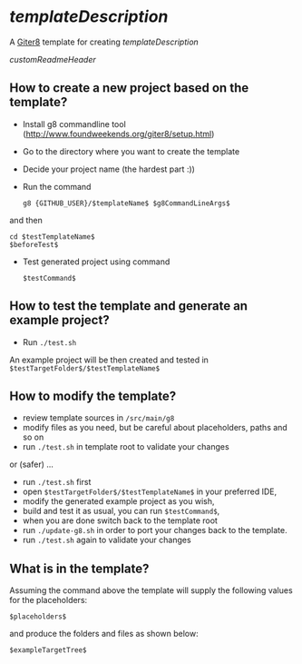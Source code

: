 $templateDescription$
===

A [Giter8](http://www.foundweekends.org/giter8/) template for creating $templateDescription$

$customReadmeHeader$

How to create a new project based on the template?
---

* Install g8 commandline tool (http://www.foundweekends.org/giter8/setup.html)
* Go to the directory where you want to create the template
* Decide your project name (the hardest part :))
* Run the command

    `g8 {GITHUB_USER}/$templateName$ $g8CommandLineArgs$`
    
and then
    
    cd $testTemplateName$
    $beforeTest$
  
* Test generated project using command 

    `$testCommand$`
    

How to test the template and generate an example project?
---

* Run `./test.sh` 

An example project will be then created and tested in `$testTargetFolder$/$testTemplateName$`

How to modify the template?
---

 * review template sources in `/src/main/g8`
 * modify files as you need, but be careful about placeholders, paths and so on
 * run `./test.sh` in template root to validate your changes
 
or (safer) ...

* run `./test.sh` first
* open `$testTargetFolder$/$testTemplateName$` in your preferred IDE, 
* modify the generated example project as you wish, 
* build and test it as usual, you can run `$testCommand$`,
* when you are done switch back to the template root
* run `./update-g8.sh` in order to port your changes back to the template.
* run `./test.sh` again to validate your changes

What is in the template?
--

Assuming the command above 
the template will supply the following values for the placeholders:

    $placeholders$

and produce the folders and files as shown below:

    $exampleTargetTree$